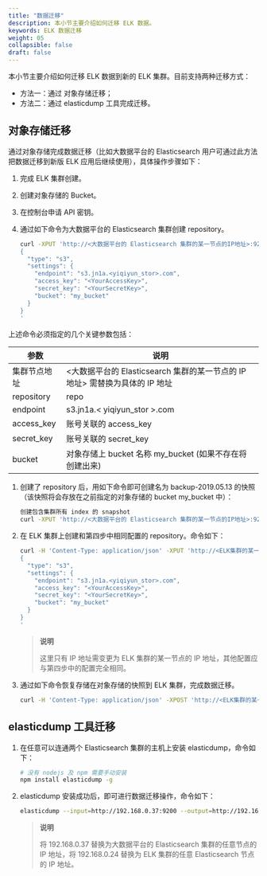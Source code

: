 ```yaml
---
title: "数据迁移"
description: 本小节主要介绍如何迁移 ELK 数据。 
keywords: ELK 数据迁移
weight: 05
collapsible: false
draft: false
---
```


本小节主要介绍如何迁移 ELK 数据到新的 ELK 集群。目前支持两种迁移方式：

- 方法一：通过 对象存储迁移；
- 方法二：通过 elasticdump 工具完成迁移。

## 对象存储迁移

通过对象存储完成数据迁移（比如大数据平台的 Elasticsearch 用户可通过此方法把数据迁移到新版 ELK 应用后继续使用），具体操作步骤如下：

1. 完成 ELK 集群创建。

2. 创建对象存储的 Bucket。

3. 在控制台申请 API 密钥。

4. 通过如下命令为大数据平台的 Elasticsearch 集群创建 repository。

   ```bash
   curl -XPUT 'http://<大数据平台的 Elasticsearch 集群的某一节点的IP地址>:9200/_snapshot/repo/' -d'
   {
     "type": "s3",
     "settings": {
       "endpoint": "s3.jn1a.<yiqiyun_stor>.com",
       "access_key": "<YourAccessKey>",
       "secret_key": "<YourSecretKey>",
       "bucket": "my_bucket"
     }
   }
   '
   ```

上述命令必须指定的几个关键参数包括：

| 参数         | 说明                                                         |
| ------------ | ------------------------------------------------------------ |
| 集群节点地址 | <大数据平台的 Elasticsearch 集群的某一节点的 IP 地址> 需替换为具体的 IP 地址 |
| repository   | repo                                              |
| endpoint     | s3.jn1a.< yiqiyun_stor >.com  |
| access_key   | 账号关联的 access_key                                    |
| secret_key   | 账号关联的 secret_key                                    |
| bucket       | 对象存储上 bucket 名称 my_bucket (如果不存在将创建出来) |

1. 创建了 repository 后，用如下命令即可创建名为 backup-2019.05.13 的快照（该快照将会存放在之前指定的对象存储的 bucket my_bucket 中）：

   ```bash
   创建包含集群所有 index 的 snapshot
   curl -XPUT 'http://<大数据平台的 Elasticsearch 集群的某一节点的IP地址>:9200/_snapshot/repo/migration-2019.05.13?wait_for_completion=true'
   ```

2. 在 ELK 集群上创建和第四步中相同配置的 repository。命令如下：

   ```bash
   curl -H 'Content-Type: application/json' -XPUT 'http://<ELK集群的某一节点的IP地址>:9200/_snapshot/repo/' -d'
   {
     "type": "s3",
     "settings": {
       "endpoint": "s3.jn1a.<yiqiyun_stor>.com",
       "access_key": "<YourAccessKey>",
       "secret_key": "<YourSecretKey>",
       "bucket": "my_bucket"
     }
   }
   '
   ```

   > **说明**
   >
   > 这里只有 IP 地址需变更为 ELK 集群的某一节点的 IP 地址，其他配置应与第四步中的配置完全相同。

3. 通过如下命令恢复存储在对象存储的快照到 ELK 集群，完成数据迁移。

   ```bash
   curl -H 'Content-Type: application/json' -XPOST 'http://<ELK集群的某一节点的IP地址>:9200/_snapshot/repo/migration-2019.05.13/_restore'
   ```


## elasticdump 工具迁移

1. 在任意可以连通两个 Elasticsearch 集群的主机上安装 elasticdump，命令如下：

   ```bash
   # 没有 nodejs 及 npm 需要手动安装
   npm install elasticdump -g
   ```

2. elasticdump 安装成功后，即可进行数据迁移操作，命令如下：

   ```bash
   elasticdump --input=http://192.168.0.37:9200 --output=http://192.168.0.24:9200
   ```

   > **说明**
   >
   > 将 192.168.0.37 替换为大数据平台的 Elasticsearch 集群的任意节点的 IP 地址，将 192.168.0.24 替换为 ELK 集群的任意 Elasticsearch 节点的 IP 地址。
